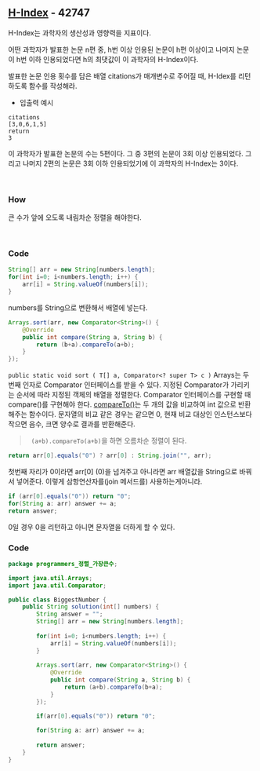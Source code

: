 ## [H-Index](https://programmers.co.kr/learn/courses/30/lessons/42747) - 42747

H-Index는 과학자의 생산성과 영향력을 지표이다.

어떤 과학자가 발표한 논문 n편 중, h번 이상 인용된 논문이 h편 이상이고 나머지 논문이 h번 이하 인용되었다면 h의 최댓값이 이 과학자의 H-Index이다.

발표한 논문 인용 횟수를 담은 배열 citations가 매개변수로 주어질 때, H-Idex를 리턴하도록 함수를 작성해라.

- 입출력 예시

```
citations
[3,0,6,1,5]
return
3
```

이 과학자가 발표한 논문의 수는 5편이다. 그 중 3편의 논문이 3회 이상 인용되었다. 그리고 나머지 2편의 논문은 3회 이하 인용되었기에 이 과학자의 H-Index는 3이다.

<br>

### How

큰 수가 앞에 오도록 내림차순 정렬을 해야한다.

<br>

### Code

```java
String[] arr = new String[numbers.length];
for(int i=0; i<numbers.length; i++) {
	arr[i] = String.valueOf(numbers[i]);
}
```

numbers를 String으로 변환해서 배열에 넣는다.

```java
Arrays.sort(arr, new Comparator<String>() {
    @Override
    public int compare(String a, String b) {
        return (b+a).compareTo(a+b);
    }
});
```

`public static void sort ( T[] a, Comparator<? super T> c )` Arrays는 두 번째 인자로 Comparator 인터페이스를 받을 수 있다. 지정된 Comparator가 가리키는 순서에 따라 지정된 객체의 배열을 정렬한다. Comparator 인터페이스를 구현할 때 compare()를 구현해야 한다. [compareTo()](https://mine-it-record.tistory.com/133)는  두 개의 값을 비교하여 int 값으로 반환해주는 함수이다. 문자열의 비교 같은 경우는 같으면 0, 현재 비교 대상인 인스턴스보다 작으면 음수, 크면 양수로 결과를 반환해준다. 

> ` (a+b).compareTo(a+b)`을 하면 오름차순 정렬이 된다.

```java
return arr[0].equals("0") ? arr[0] : String.join("", arr);
```

첫번째 자리가 0이라면 arr[0] (0)을 넘겨주고 아니라면 arr 배열값을 String으로 바꿔서 넣어준다. 이렇게 삼항연산자를(join 메서드를) 사용하는게아니라.

```java
if (arr[0].equals("0")) return "0";
for(String a: arr) answer += a;
return answer;
```

0일 경우 0을 리턴하고 아니면 문자열을 더하게 할 수 있다.

### Code

```java
package programmers_정렬_가장큰수;

import java.util.Arrays;
import java.util.Comparator;

public class BiggestNumber {
	public String solution(int[] numbers) {
        String answer = "";
        String[] arr = new String[numbers.length];
        
        for(int i=0; i<numbers.length; i++) {
        	arr[i] = String.valueOf(numbers[i]);
        }
        
        Arrays.sort(arr, new Comparator<String>() {
        	@Override
        	public int compare(String a, String b) {
        		return (a+b).compareTo(b+a);
        	}
        });

        if(arr[0].equals("0")) return "0";
        
        for(String a: arr) answer += a;
        
        return answer;
    }
}
```

